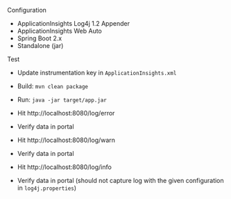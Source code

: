 Configuration

* ApplicationInsights Log4j 1.2 Appender
* ApplicationInsights Web Auto
* Spring Boot 2.x
* Standalone (jar)

Test

* Update instrumentation key in `ApplicationInsights.xml`
* Build: `mvn clean package`
* Run: `java -jar target/app.jar`

* Hit http://localhost:8080/log/error
* Verify data in portal

* Hit http://localhost:8080/log/warn
* Verify data in portal

* Hit http://localhost:8080/log/info
* Verify data in portal (should not capture log with the given configuration in `log4j.properties`)
